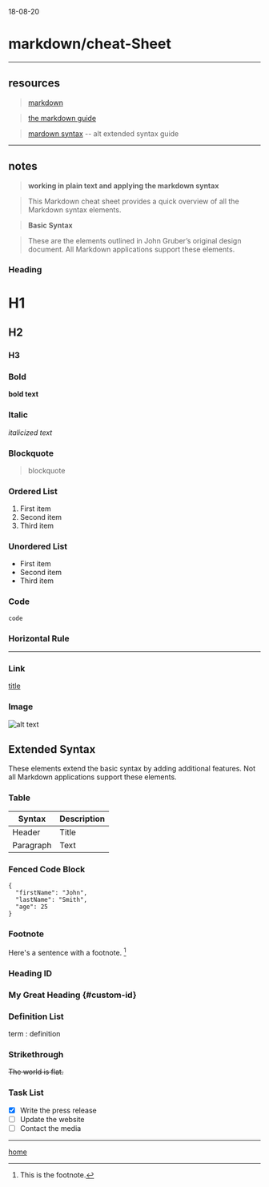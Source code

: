 18-08-20

# markdown/cheat-Sheet

___

## resources

> [markdown](/home/pi/Documents/markdown-index.md)

> [the markdown guide](https://www.markdownguide.org)

> [mardown syntax](https://daringfireball.net/projects/markdown/syntax) -- alt extended syntax guide

___

## notes

> **working in plain text and applying the markdown syntax**



> This Markdown cheat sheet provides a quick overview of all the Markdown syntax elements. 





> **Basic Syntax**

> These are the elements outlined in John Gruber’s original design document. All Markdown applications support these elements.

### Heading

# H1
## H2
### H3

### Bold

**bold text**

### Italic

*italicized text*

### Blockquote

> blockquote

### Ordered List

1. First item
2. Second item
3. Third item

### Unordered List

- First item
- Second item
- Third item

### Code

`code`

### Horizontal Rule

---

### Link

[title](https://www.example.com)

### Image

![alt text](image.jpg)

## Extended Syntax

These elements extend the basic syntax by adding additional features. Not all Markdown applications support these elements.

### Table

| Syntax | Description |
| ----------- | ----------- |
| Header | Title |
| Paragraph | Text |

### Fenced Code Block

```
{
  "firstName": "John",
  "lastName": "Smith",
  "age": 25
}
```

### Footnote

Here's a sentence with a footnote. [^1]

[^1]: This is the footnote.

### Heading ID

### My Great Heading {#custom-id}

### Definition List

term
: definition

### Strikethrough

~~The world is flat.~~

### Task List

- [x] Write the press release
- [ ] Update the website
- [ ] Contact the media

___

[home](/home/pi/Documents/notesystem/home.md)